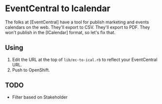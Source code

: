 # EventCentral to Icalendar

The folks at [EventCentral] have a tool for publish marketing and events
calendars on the web. They'll export to CSV. They'll export to PDF. They won't
publish in the [ICalendar] format, so let's fix that.

## Using

1. Edit the URL at the top of `lib/ec-to-ical.rb` to reflect your EventCentral URL.
2. Push to OpenShift.

## TODO

* Filter based on Stakeholder

